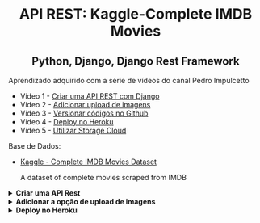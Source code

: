 <h1 align="center">API REST: Kaggle-Complete IMDB Movies</h1>
<h2 align="center">Python, Django, Django Rest Framework</h2>


Aprendizado adquirido com a série de vídeos do canal Pedro Impulcetto
- Vídeo 1 - [Criar uma API REST com Django](https://www.youtube.com/watch?v=wtl8ZyCbTbg)
- Vídeo 2 - [Adicionar upload de imagens](https://www.youtube.com/watch?v=Syoz9ldmS6o)
- Vídeo 3 - [Versionar códigos no Github](https://www.youtube.com/watch?v=FL8RtqJJwmQ)
- Vídeo 4 - [Deploy no Heroku](https://www.youtube.com/watch?v=01iXLbvGcNE)
- Vídeo 5 - [Utilizar Storage Cloud](https://www.youtube.com/watch?v=_Rsclg1FpPY)


Base de Dados:
- [Kaggle - Complete IMDB Movies Dataset](https://www.kaggle.com/datasets/gorochu/complete-imdb-movies-dataset)
    <p>A dataset of complete movies scraped from IMDB</p>

<details> 
    <summary><strong>Criar uma API Rest</strong></summary>
    <br />
    <div>
        <p><b>Passo 1</b> - criar a pasta<br />
        - mkdir contact<br />
        - cd contact<br />
        <p><b>Passo 2</b> - criar e acessar um ambiente virtual<br />
        - python3 -m venv .venv<br />
        - source .venv/bin/activate<br />
        <p><b>Passo 3</b> - instalar as dependências do Django e Django Rest Framework<br />
        - pip install django djangorestframework<br />
        <p><b>Passo 4</b> - criar o projeto (utilizar ponto para instalar no diretório atual)<br />
        - django-admin startproject contact .<br />
        <p><b>Passo 5</b> - criar o app<br />
        - django-admin startapp people<br />
        <p><b>Passo 6</b> - criar as tabelas dentro do banco de dados<br />
        - python manage.py makemigrations<br />
        - python manage.py migrate<br />
        <p><b>Passo 7</b> - inicializar o servidor<br />
        - python manage.py runserver<br />
        - http://127.0.0.1:8000/<br />
        <p><b>Passo 8</b> - configurar o projeto no arquivo settings.py<br />
        - adicionar 
        INSTALLED_APPS = [
            'rest_framework',
            'people',
        ]<br />
        <p><b>Passo 9</b> - criar o model do projeto no arquivo models.py<br />
        - criar os campos da tabela de contatos<br />
        - importar a biblioteca from uuid import uuid4 para o campo id<br />
        <p><b>Passo 10</b> - criar o arquivo serializers dentro da pasta people/api<br />
        - from rest_framework import serializers<br />
        - from people import models<br />
        <p><b>Passo 11</b> - criar o arquivo viewsets dentro da pasta people/api<br />
        - from rest_framework import viewsets<br />
        - from people.api import serializers<br />
        - from people import models<br />
        <p><b>Passo 12</b> - criar as rotas no arquivo urls<br />
        - from rest_framework import routers<br />
        - from people.api import viewsets as peopleviewsets<br />
        <p><b>Passo 13</b> - criar as tabelas do novo modelo dentro do banco de dados<br />
        - python manage.py makemigrations<br />
        - python manage.py migrate<br />
        <p><b>Passo 14</b> - inicializar o projeto<br />
        - python manage.py runserver<br />
        <p><b>Passo 15</b> - incluir campo de opções no models.py<br />
        - python manage.py makemigrations<br />
        - python manage.py migrate<br />
        <p><b>Passo 16</b> - incluir o model no admin.py<br />
        - from .models import People<br />
        <p><b>Passo 17</b> - criar o super usuário<br />
        - python manage.py createsuperuser<br />
    </div>
</details>   
<details> 
    <summary><strong>Adicionar a opção de upload de imagens</strong></summary>
    <br />
    <div>
        <p><b>Passo 18</b> - upload de imagens<br />
        - incluir nova coluna image no models.py<br />
        <p><b>Passo 19</b> - criar uma função para armazenar o nome do arquivo<br />
        - def upload_image_people(instance, filename):<br />
        <p><b>Passo 20</b> - identificar aonde será armazenado as imagens no arquivo settings.py<br />
        - import os<br />
        - criar variáveis de ambiente<br />
            - MEDIA_URL = '/media/'<br />
            - MEDIA_ROOT = os.path.join(BASE_DIR, 'media')<br />
        <p><b>Passo 21</b> - instalar a biblioteca que trabalha com imagens<br />
        - pip install Pillow<br />
        <p><b>Passo 22</b> - incluir dentro das urls a especificação da url de imagem<br />
        - from django.conf.urls.static import static<br />
        - from django.conf import settings<br />
        <p><b>Passo 23</b> - incluir o campo image no banco de dados<br />
        - python manage.py makemigrations<br />
        - python manage.py migrate<br />
    </div>
</details>
<details> 
    <summary><strong>Deploy no Heroku</strong></summary>
    <br />
    <div>
        <p><b>Passo 24</b> - instalar o heroku cli<br />
        - Heroku: https://www.heroku.com/home<br />
        - verificar a versão: heroku --version<br />
        - logar: heroku login<br />
        <p><b>Passo 25</b> - criar um projeto dentro do heroku<br />
        - heroku create django-api-contacts<br />
        <p><b>Passo 26</b> - incluir a url dentro do arquivo settings.py<br />
        - ALLOWED_HOSTS = ['https://django-api-contacts.herokuapp.com/']<br />
        <p><b>Passo 27</b> - criar o arquivo Procfile<br />
        - dentro da pasta root do projeto<br />
        - para saber o nome do projeto: ROOT_URLCONF = 'contact.urls'<br />
        <p><b>Passo 28</b> - instalar pacotes para ajudar a configurar o deploy<br />
        - pip install django-heroku<br />
        - pip install gunicorn<br />
        caso aconteça erro de instalação no linux<br />
        - sudo apt-get install libpq-dev<br />
        - sudo apt-get install libpq-dev python-dev<br />
        <p><b>Passo 29</b> - criar o arquivo requirements.txt<br />
        - pip freeze > requirements.txt<br />
        <p><b>Passo 30</b> - subir a aplicação para o Heroku<br />
        - git push heroku master<br />
    </div>
</details>
